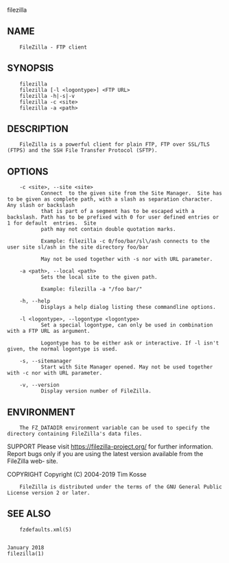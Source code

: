   filezilla
 
## NAME
        FileZilla - FTP client
 
## SYNOPSIS
        filezilla
        filezilla [-l <logontype>] <FTP URL>
        filezilla -h|-s|-v
        filezilla -c <site>
        filezilla -a <path>
 
## DESCRIPTION
        FileZilla is a powerful client for plain FTP, FTP over SSL/TLS (FTPS) and the SSH File Transfer Protocol (SFTP).
 
## OPTIONS
        -c <site>, --site <site>
               Connect  to the given site from the Site Manager.  Site has to be given as complete path, with a slash as separation character. Any slash or backslash
               that is part of a segment has to be escaped with a backslash. Path has to be prefixed with 0 for user defined entries or 1 for default  entries.  Site
               path may not contain double quotation marks.
 
               Example: filezilla -c 0/foo/bar/sl\/ash connects to the user site sl/ash in the site directory foo/bar
 
               May not be used together with -s nor with URL parameter.
 
        -a <path>, --local <path>
               Sets the local site to the given path.
 
               Example: filezilla -a "/foo bar/"
 
        -h, --help
               Displays a help dialog listing these commandline options.
 
        -l <logontype>, --logontype <logontype>
               Set a special logontype, can only be used in combination with a FTP URL as argument.
 
               Logontype has to be either ask or interactive. If -l isn't given, the normal logontype is used.
 
        -s, --sitemanager
               Start with Site Manager opened. May not be used together with -c nor with URL parameter.
 
        -v, --version
               Display version number of FileZilla.
 
## ENVIRONMENT
        The FZ_DATADIR environment variable can be used to specify the directory containing FileZilla's data files.
 
 SUPPORT
        Please  visit  https://filezilla-project.org/ for further information. Report bugs only if you are using the latest version available from the FileZilla web‐
        site.
 
 COPYRIGHT
        Copyright (C) 2004-2019  Tim Kosse
 
        FileZilla is distributed under the terms of the GNU General Public License version 2 or later.
 
## SEE ALSO
        fzdefaults.xml(5)
 
                                                                             January 2018                                                                filezilla(1)

